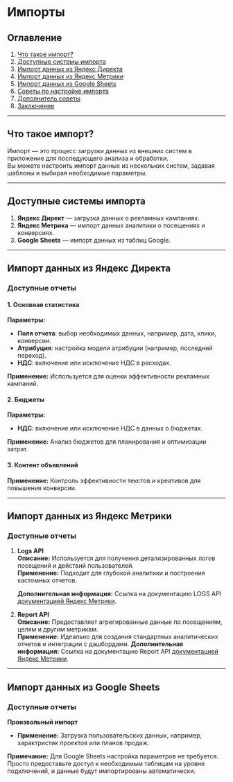 # Импорты

## Оглавление
1. [Что такое импорт?](#что-такое-импорт)
2. [Доступные системы импорта](#доступные-системы-импорта)
3. [Импорт данных из Яндекс Директа](#импорт-данных-из-яндекс-директа)
4. [Импорт данных из Яндекс Метрики](#импорт-данных-из-яндекс-метрики)
5. [Импорт данных из Google Sheets](#импорт-данных-из-google-sheets)
6. [Советы по настройке импорта](#советы-по-настройке-импорта)
7. [Дополнитель советы](#дополнитель-советы)
8. [Заключение](#заключение)

---

## Что такое импорт?

Импорт — это процесс загрузки данных из внешних систем в приложение для последующего анализа и обработки.  
Вы можете настроить импорт данных из нескольких систем, задавая шаблоны и выбирая необходимые параметры.

---

## Доступные системы импорта

1. **Яндекс Директ** — загрузка данных о рекламных кампаниях.
2. **Яндекс Метрика** — импорт данных аналитики о посещениях и конверсиях.
3. **Google Sheets** — импорт данных из таблиц Google.

---

## Импорт данных из Яндекс Директа

### Доступные отчеты

#### 1. Основная статистика
**Параметры:**
- **Поля отчета**: выбор необходимых данных, например, дата, клики, конверсии.
- **Атрибуция**: настройка модели атрибуции (например, последний переход).
- **НДС**: включение или исключение НДС в расходах.

**Применение:**
Используется для оценки эффективности рекламных кампаний.

#### 2. Бюджеты
**Параметры:**
- **НДС**: включение или исключение НДС в данных о бюджетах.

**Применение:**
Анализ бюджетов для планирования и оптимизации затрат.

#### 3. Контент объявлений
**Применение:**
Контроль эффективности текстов и креативов для повышения конверсии.

---

## Импорт данных из Яндекс Метрики

### Доступные отчеты

1. **Logs API**  
   **Описание:** Используется для получения детализированных логов посещений и действий пользователей.  
   **Применение:** Подходит для глубокой аналитики и построения кастомных отчетов.
   
   **Дополнительная информация:**
	Ссылка на документацию LOGS API [документацией Яндекс Метрики](https://yandex.ru/dev/metrika/ru/logs/).
   

2. **Report API**  
   **Описание:** Предоставляет агрегированные данные по посещениям, целям и другим метрикам.  
   **Применение:** Идеально для создания стандартных аналитических отчетов и интеграции с дашбордами.
   **Дополнительная информация:**
	Ссылка на документацию Report API [документацией Яндекс Метрики](https://yandex.ru/dev/metrika/ru/stat/).



---

## Импорт данных из Google Sheets

### Доступные отчеты

**Произвольный импорт**
  - **Применение:** Загрузка пользовательских данных, например, характристик проектов или планов продаж.



**Примечание:**
Для Google Sheets настройка параметров не требуется. Просто предоставьте доступ к необходимым таблицам на уровне подключений, и данные будут импортированы автоматически.


